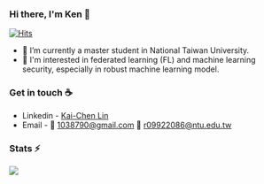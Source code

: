 ### Hi there, I'm Ken  👋
[![Hits](https://hits.seeyoufarm.com/api/count/incr/badge.svg?url=https%3A%2F%2Fgithub.com%2FKaiChen1008&count_bg=%2379C83D&title_bg=%23555555&icon=&icon_color=%23E7E7E7&title=hits&edge_flat=false)](https://hits.seeyoufarm.com)


- 🔭   I’m currently a master student in National Taiwan University.
- 🚀   I'm interested in federated learning (FL) and machine learning security, especially in robust machine learning model.

### Get in touch ☕
* Linkedin - [Kai-Chen Lin](www.linkedin.com/in/kaichen-lin-430b0a168)
* Email - 📮 [1038790@gmail.com](1038790@gmail.com) 📮 [r09922086@ntu.edu.tw](r09922086@ntu.edu.tw)


### Stats ⚡️
![](https://github-readme-stats.vercel.app/api?username=KaiChen1008&show_icons=true&hide=contribs&theme=radical)
